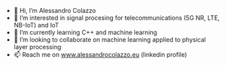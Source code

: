 - 👋 Hi, I’m Alessandro Colazzo
- 👀 I’m interested in signal procesing for telecommunications (5G NR, LTE, NB-IoT) and IoT
- 🌱 I’m currently learning C++ and machine learning
- 💞️ I’m looking to collaborate on machine learning applied to physical layer processing
- 📫 Reach me on www.alessandrocolazzo.eu (linkedin profile)

<!---
colazzoa/colazzoa is a ✨ special ✨ repository because its `README.md` (this file) appears on your GitHub profile.
You can click the Preview link to take a look at your changes.
--->
